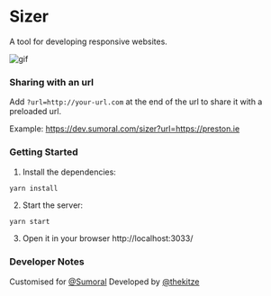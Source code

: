 # Sizer
A tool for developing responsive websites.

![gif](http://i.imgur.com/BtyqVle.gif)

### Sharing with an url
Add ```?url=http://your-url.com``` at the end of the url to share it with a preloaded url.

Example: <a href="http://dev.sumoral.com/sizer/?url=https://preston.ie" target="_blank">https://dev.sumoral.com/sizer?url=https://preston.ie</a>

### Getting Started

1. Install the dependencies:
```
yarn install
```

2. Start the server:

```sh
yarn start
```

3. Open it in your browser http://localhost:3033/

### Developer Notes

Customised for [@Sumoral](https://dev.sumoral.com)
Developed by [@thekitze](http://kitze.io)
